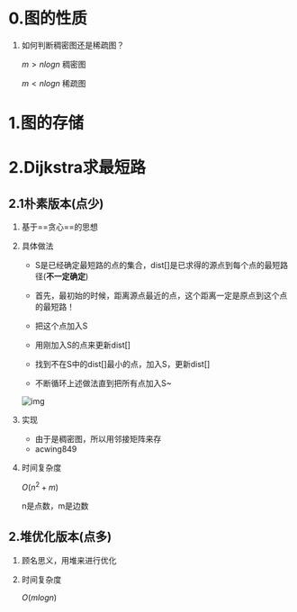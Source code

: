# 0.图的性质

1. 如何判断稠密图还是稀疏图？

   $m > nlogn$  稠密图

   $m < nlogn$  稀疏图



# 1.图的存储



# 2.Dijkstra求最短路

## 2.1朴素版本(点少)

1. 基于==贪心==的思想

2. 具体做法

   + S是已经确定最短路的点的集合，dist[]是已求得的源点到每个点的最短路径(**不一定确定**)
   + 首先，最初始的时候，距离源点最近的点，这个距离一定是原点到这个点的最短路！

   + 把这个点加入S
   + 用刚加入S的点来更新dist[]
   + 找到不在S中的dist[]最小的点，加入S，更新dist[]
   + 不断循环上述做法直到把所有点加入S~

   ![img](https://wx3.sinaimg.cn/mw690/005LasY6gy1go73y61uvtj30se0daq7c.jpg)

3. 实现

   + 由于是稠密图，所以用邻接矩阵来存
   + acwing849

4. 时间复杂度

   $O(n^2 + m)$

   n是点数，m是边数



## 2.堆优化版本(点多)

1. 顾名思义，用堆来进行优化

2. 时间复杂度

   $O(mlogn)$

